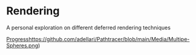 # Rendering
 A personal exploration on different deferred rendering techniques

[Progress](https://github.com/adellari/Pathtracer/blob/main/Media/Multipe-Spheres.png)https://github.com/adellari/Pathtracer/blob/main/Media/Multipe-Spheres.png)
